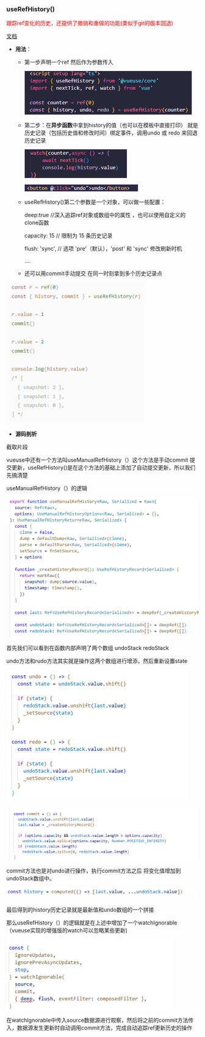 ### useRefHistory()

<p style="color:red">跟踪ref变化的历史，还提供了撤销和重做的功能(类似于git的版本回退)</p>

[文档](https://vueuse.org/core/useRefHistory/)

- **用法**：

  - 第一步声明一个ref 然后作为参数传入

    ![image-20250308095159960](../assets/blog-img/\image-20250308095159960.png)

  - 第二步：在**异步函数**中拿到history的值（也可以在模板中直接打印） 就是历史记录（包括历史值和修改时间）绑定事件，调用undo 或 redo 来回退历史记录

    ![image-20250308095528304](../assets/blog-img/\image-20250308095528304.png)

    ![image-20250308095638670](../assets/blog-img/\image-20250308095638670.png)

  - useRefHistory()第二个参数是一个对象，可以做一些配置：

    deep:true //深入追踪ref对象或数组中的属性 ，也可以使用自定义的clone函数

     capacity: 15 // 限制为 15 条历史记录

     flush: 'sync', // 选项 'pre'（默认），'post' 和 'sync' 修改刷新时机

    ....

  - 还可以用commit手动提交 在同一时刻拿到多个历史记录点

​											![image-20250308100029687](../assets/blog-img/\image-20250308100029687.png)

- **源码剖析**

截取片段

vueuse中还有一个方法叫useManualRefHistory（）这个方法是手动commit 提交更新，useRefHistory()是在这个方法的基础上添加了自动提交更新，所以我们先搞清楚

useManualRefHistory（）的逻辑

![image-20250308110317741](../assets/blog-img/\image-20250308110317741.png)

首先我们可以看到在函数内部声明了两个数组 undoStack redoStack

undo方法和rudo方法其实就是操作这两个数组进行增添，然后重新设置state

![image-20250308110605341](../assets/blog-img/\image-20250308110605341.png)

![image-20250308110415625](../assets/blog-img/\image-20250308110415625.png)

commit方法也是对undo进行操作，执行commit方法之后 将变化值增加到undoStack数组中。

![image-20250308110725245](../assets/blog-img/\image-20250308110725245.png)

最后得到的history历史记录就是最新值和undo数组的一个拼接

那么useRefHistory（）的逻辑就是在上述中增加了一个watchIgnorable（vueuse实现的增强版的watch可以忽略某些更新)

![image-20250308111006117](../assets/blog-img/\image-20250308111006117.png)

在watchIgnorable中传入source数据源进行观察，然后将之前的commit方法传入，数据源发生更新时自动调用commit方法，完成自动追踪ref更新历史的操作
~~~